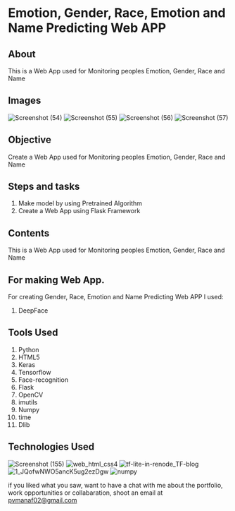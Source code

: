 
# Emotion, Gender, Race, Emotion and Name Predicting Web APP


## About

This is a Web App used  for Monitoring peoples Emotion, Gender, Race and Name

## Images
![Screenshot (54)](https://user-images.githubusercontent.com/84491967/168412556-89a883b8-72e8-416b-963c-2628a79f7238.png)
![Screenshot (55)](https://user-images.githubusercontent.com/84491967/168412581-118c7752-0a87-4214-b23f-33ae3a607d26.png)
![Screenshot (56)](https://user-images.githubusercontent.com/84491967/168412609-0c00628e-e503-4d74-92f9-bd780eb0cb9d.png)
![Screenshot (57)](https://user-images.githubusercontent.com/84491967/168412678-f710753f-cb5b-4558-ab05-c2fc244dd140.png)


## Objective

Create a Web App used  for Monitoring peoples  Emotion, Gender, Race and Name 
## Steps and tasks

1. Make model by using Pretrained Algorithm
2. Create a Web App using Flask Framework

## Contents

 This is a Web App used for Monitoring peoples  Emotion, Gender, Race and Name 

## For making Web App.

For creating Gender, Race, Emotion and Name Predicting Web APP I used:

1. DeepFace

## Tools Used

1. Python
2. HTML5
3. Keras
4. Tensorflow
5. Face-recognition
6. Flask
7. OpenCV
8. imutils
9. Numpy
10. time
11. Dlib


## Technologies Used

![Screenshot (155)](https://user-images.githubusercontent.com/84491967/139635128-5ac86cca-3de3-483e-9ba2-d0de52da5e49.png)
![web_html_css4](https://user-images.githubusercontent.com/84491967/168413552-dda0c00d-4537-446b-bee5-01075ec91339.jpg)
![tf-lite-in-renode_TF-blog](https://user-images.githubusercontent.com/84491967/168413228-1fa46f4b-1c8b-472b-a1c6-ecad92966019.png)
![1_JQofwNWO5ancK5ug2ezDgw](https://user-images.githubusercontent.com/84491967/168413342-afcbd3e0-ad3f-42d5-83f7-3873ed80ed42.png)
![numpy](https://user-images.githubusercontent.com/84491967/168413436-731ca931-e6c3-4349-b1d1-0609370f974e.png)





if you liked what you saw, want to have a chat with me about the portfolio, work opportunities or collabaration, shoot an email at pvmanaf02@gmail.com
